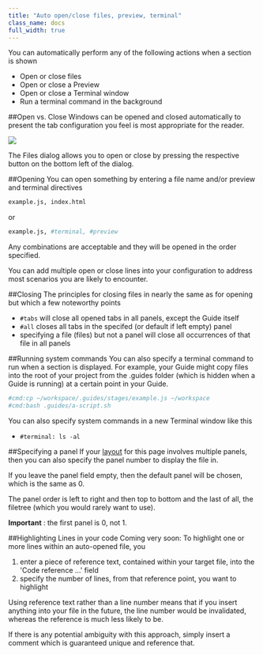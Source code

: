 ```yaml
---
title: "Auto open/close files, preview, terminal"
class_name: docs
full_width: true
---
```


You can automatically perform any of the following actions when a section is shown

- Open or close files
- Open or close a Preview
- Open or close a Terminal window
- Run a terminal command in the background

##Open vs. Close
Windows can be opened and closed automatically to present the tab configuration you feel is most appropriate for the reader.

![](/img/docs/guides/files.png)

The Files dialog allows you to open or close by pressing the respective button on the bottom left of the dialog.

##Opening
You can open something by entering a file name and/or preview and terminal directives

```bash
example.js, index.html
```

or

```bash
example.js, #terminal, #preview
```

Any combinations are acceptable and they will be opened in the order specified.

You can add multiple open or close lines into your configuration to address most scenarios you are likely to encounter.

##Closing
The principles for closing files in nearly the same as for opening but which a few noteworthy points

- `#tabs` will close all opened tabs in all panels, except the Guide itself
- `#all` closes all tabs in the specifed (or default if left empty) panel
- specifying a file (files) but not a panel will close all occurrences of that file in all panels

##Running system commands
You can also specify a terminal command to run when a section is displayed. For example, your Guide might copy files into the root of your project from the .guides folder (which is hidden when a Guide is running) at a certain point in your Guide.

```bash
#cmd:cp ~/workspace/.guides/stages/example.js ~/workspace
#cmd:bash .guides/a-script.sh
```

You can also specify system commands in a new Terminal window like this

- `#terminal: ls -al`

##Specifying a panel
If your [layout](/docs/guides/layouts) for this page involves multiple panels, then you can also specify the panel number to display the file in.

If you leave the panel field empty, then the default panel will be chosen, which is the same as 0.

The panel order is left to right and then top to bottom and the last of all, the filetree (which you would rarely want to use).

**Important** : the first panel is 0, not 1.



##Highlighting Lines in your code
Coming very soon: To highlight one or more lines within an auto-opened file, you 

1. enter a piece of reference text, contained within your target file, into the 'Code reference ...' field
2. specify the number of lines, from that reference point, you want to highlight

Using reference text rather than a line number means that if you insert anything into your file in the future, the line number would be invalidated, whereas the reference is much less likely to be.

If there is any potential ambiguity with this approach, simply insert a comment which is guaranteed unique and reference that.
